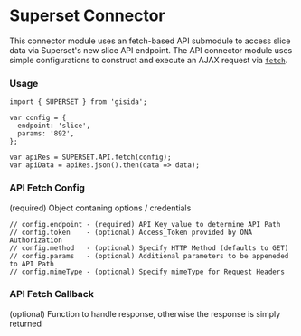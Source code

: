 # Superset Connector
This connector module uses an fetch-based API submodule to access slice data via Superset's new slice API endpoint. The API connector module uses simple configurations to construct and execute an AJAX request via [`fetch`](https://developer.mozilla.org/en-US/docs/Web/API/Fetch_API).

### Usage
```
import { SUPERSET } from 'gisida';

var config = {
  endpoint: 'slice',
  params: '892',
};

var apiRes = SUPERSET.API.fetch(config);
var apiData = apiRes.json().then(data => data);
```

### API Fetch Config
(required) Object contaning options / credentials
```
// config.endpoint - (required) API Key value to determine API Path
// config.token    - (optional) Access_Token provided by ONA Authorization
// config.method   - (optional) Specify HTTP Method (defaults to GET)
// config.params   - (optional) Additional parameters to be appeneded to API Path
// config.mimeType - (optional) Specify mimeType for Request Headers
```

### API Fetch Callback
(optional) Function to handle response, otherwise the response is simply returned

